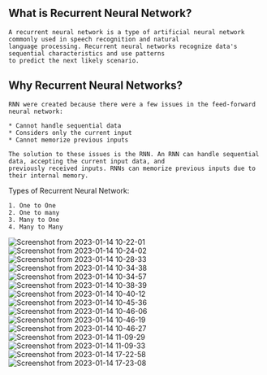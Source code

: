 
## What is Recurrent Neural Network?
```
A recurrent neural network is a type of artificial neural network commonly used in speech recognition and natural
language processing. Recurrent neural networks recognize data's sequential characteristics and use patterns 
to predict the next likely scenario.
```

## Why Recurrent Neural Networks?
```
RNN were created because there were a few issues in the feed-forward neural network:

* Cannot handle sequential data
* Considers only the current input
* Cannot memorize previous inputs

The solution to these issues is the RNN. An RNN can handle sequential data, accepting the current input data, and 
previously received inputs. RNNs can memorize previous inputs due to their internal memory.
```

Types of Recurrent Neural Network:

```
1. One to One
2. One to many
3. Many to One
4. Many to Many
```

![Screenshot from 2023-01-14 10-22-01](https://user-images.githubusercontent.com/43321488/212569926-efa04ead-cec6-4dd2-81b4-53787838631e.png)
![Screenshot from 2023-01-14 10-24-02](https://user-images.githubusercontent.com/43321488/212569928-23cec5b4-8caf-4b28-b96b-18a8bc81fb7e.png)
![Screenshot from 2023-01-14 10-28-33](https://user-images.githubusercontent.com/43321488/212569929-3b120330-7ac6-4faa-9117-f9a6eb8e4352.png)
![Screenshot from 2023-01-14 10-34-38](https://user-images.githubusercontent.com/43321488/212569933-17bb0ae1-1e5d-48de-9fca-863bfa5153d6.png)
![Screenshot from 2023-01-14 10-34-57](https://user-images.githubusercontent.com/43321488/212569937-62938ac9-a000-4f7f-a4d5-ee619937d624.png)
![Screenshot from 2023-01-14 10-38-39](https://user-images.githubusercontent.com/43321488/212569938-f5ba104c-6990-42f1-84c2-4cac78c52b5f.png)
![Screenshot from 2023-01-14 10-40-12](https://user-images.githubusercontent.com/43321488/212569940-185360e5-6be3-4d57-bb63-e476da52137b.png)
![Screenshot from 2023-01-14 10-45-36](https://user-images.githubusercontent.com/43321488/212569941-b69a8d87-b255-4fc2-bfad-a375c65a788e.png)
![Screenshot from 2023-01-14 10-46-06](https://user-images.githubusercontent.com/43321488/212569943-859b48f2-d3e2-429f-980e-3dcd23703998.png)
![Screenshot from 2023-01-14 10-46-19](https://user-images.githubusercontent.com/43321488/212569944-f6acda1c-9c89-4a23-87c0-0cbbabd404e5.png)
![Screenshot from 2023-01-14 10-46-27](https://user-images.githubusercontent.com/43321488/212569948-60d6daaa-24bc-48fa-b8cc-9e259d570f7e.png)
![Screenshot from 2023-01-14 11-09-29](https://user-images.githubusercontent.com/43321488/212569951-c27be61e-1b54-4a24-a52c-e720d7e4a36d.png)
![Screenshot from 2023-01-14 11-09-33](https://user-images.githubusercontent.com/43321488/212569956-d5f6a4d7-bafd-4d47-b659-b2367f54ac43.png)
![Screenshot from 2023-01-14 17-22-58](https://user-images.githubusercontent.com/43321488/212569960-4d6b74dd-9daf-49f7-a52f-c5915a57ad32.png)
![Screenshot from 2023-01-14 17-23-08](https://user-images.githubusercontent.com/43321488/212569961-cd756a94-10b4-4bab-9b6d-f7988d075372.png)


